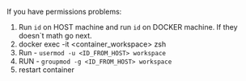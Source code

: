 If you have permissions problems:
1) Run `id` on HOST machine and run `id` on DOCKER machine. If they doesn`t math go next.
2) docker exec -it <container_workspace> zsh
3) Run - `usermod -u <ID_FROM_HOST> workspace`
4) RUN - `groupmod -g <ID_FROM_HOST> workspace`
5) restart container